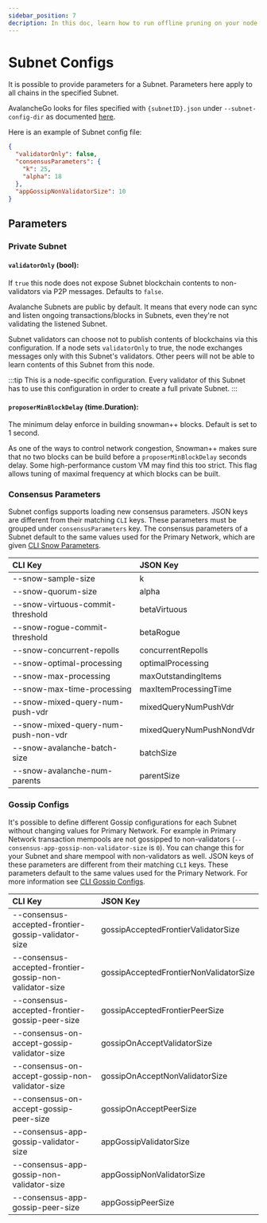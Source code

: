 ```yaml
---
sidebar_position: 7
decription: In this doc, learn how to run offline pruning on your node to reduce its disk usage.
---
```


# Subnet Configs

It is possible to provide parameters for a Subnet. Parameters here apply to all chains in the specified Subnet.

AvalancheGo looks for files specified with `{subnetID}.json` under `--subnet-config-dir` as documented [here](./avalanchego-config-flags.md#subnet-configs).

Here is an example of Subnet config file:

```json
{
  "validatorOnly": false,
  "consensusParameters": {
    "k": 25,
    "alpha": 18
  },
  "appGossipNonValidatorSize": 10
}
```

## Parameters

### Private Subnet

#### `validatorOnly` (bool):

If `true` this node does not expose Subnet blockchain contents to non-validators via P2P messages. Defaults to `false`.

Avalanche Subnets are public by default. It means that every node can sync and listen ongoing transactions/blocks in Subnets, even they're not validating the listened Subnet.

Subnet validators can choose not to publish contents of blockchains via this configuration. If a node sets `validatorOnly` to true, the node exchanges messages only with this Subnet's validators. Other peers will not be able to learn contents of this Subnet from this node.

:::tip
This is a node-specific configuration. Every validator of this Subnet has to use this configuration in order to create a full private Subnet.
:::

#### `proposerMinBlockDelay` (time.Duration):

The minimum delay enforce in building snowman++ blocks. Default is set to 1 second.

As one of the ways to control network congestion, Snowman++ makes sure that no two blocks can be build before a `proposerMinBlockDelay` seconds delay. Some high-performance custom VM may find this too strict. This flag allows tuning of maximal frequency at which blocks can be built.

### Consensus Parameters

Subnet configs supports loading new consensus parameters. JSON keys are different from their matching `CLI` keys. These parameters must be grouped under `consensusParameters` key. The consensus parameters of a Subnet default to the same values used for the Primary Network, which are given [CLI Snow Parameters](./avalanchego-config-flags.md#snow-parameters).

| CLI Key                             | JSON Key                 |
| :---------------------------------- | :----------------------- |
| --snow-sample-size                  | k                        |
| --snow-quorum-size                  | alpha                    |
| --snow-virtuous-commit-threshold    | betaVirtuous             |
| --snow-rogue-commit-threshold       | betaRogue                |
| --snow-concurrent-repolls           | concurrentRepolls        |
| --snow-optimal-processing           | optimalProcessing        |
| --snow-max-processing               | maxOutstandingItems      |
| --snow-max-time-processing          | maxItemProcessingTime    |
| --snow-mixed-query-num-push-vdr     | mixedQueryNumPushVdr     |
| --snow-mixed-query-num-push-non-vdr | mixedQueryNumPushNondVdr |
| --snow-avalanche-batch-size         | batchSize                |
| --snow-avalanche-num-parents        | parentSize               |

### Gossip Configs

It's possible to define different Gossip configurations for each Subnet without changing values for Primary Network. For example in Primary Network transaction mempools are not gossipped to non-validators (`--consensus-app-gossip-non-validator-size` is `0`). You can change this for your Subnet and share mempool with non-validators as well. JSON keys of these parameters are different from their matching `CLI` keys. These parameters default to the same values used for the Primary Network. For more information see [CLI Gossip Configs](./avalanchego-config-flags.md#gossiping).

| CLI Key                                                 | JSON Key                               |
| :------------------------------------------------------ | :------------------------------------- |
| --consensus-accepted-frontier-gossip-validator-size     | gossipAcceptedFrontierValidatorSize    |
| --consensus-accepted-frontier-gossip-non-validator-size | gossipAcceptedFrontierNonValidatorSize |
| --consensus-accepted-frontier-gossip-peer-size          | gossipAcceptedFrontierPeerSize         |
| --consensus-on-accept-gossip-validator-size             | gossipOnAcceptValidatorSize            |
| --consensus-on-accept-gossip-non-validator-size         | gossipOnAcceptNonValidatorSize         |
| --consensus-on-accept-gossip-peer-size                  | gossipOnAcceptPeerSize                 |
| --consensus-app-gossip-validator-size                   | appGossipValidatorSize                 |
| --consensus-app-gossip-non-validator-size               | appGossipNonValidatorSize              |
| --consensus-app-gossip-peer-size                        | appGossipPeerSize                      |
